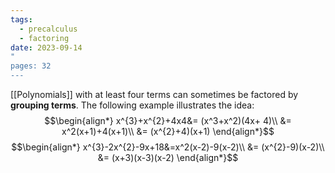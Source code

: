 ```yaml
---
tags:
  - precalculus
  - factoring
date: 2023-09-14
"
pages: 32
---
```

[[Polynomials]] with at least four terms can sometimes be factored by **grouping terms**. The following example illustrates the idea:
$$\begin{align*}
x^{3}+x^{2}+4x4&= (x^3+x^2)(4x+ 4)\\
&= x^2(x+1)+4(x+1)\\
&= (x^{2}+4)(x+1)
\end{align*}$$
$$\begin{align*}
x^{3}-2x^{2}-9x+18&=x^2(x-2)-9(x-2)\\
&= (x^{2}-9)(x-2)\\
&= (x+3)(x-3)(x-2)
\end{align*}$$

